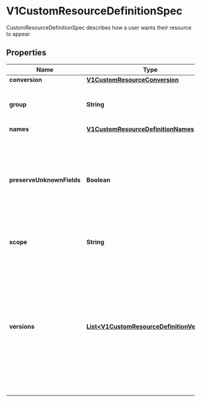 

# V1CustomResourceDefinitionSpec

CustomResourceDefinitionSpec describes how a user wants their resource to appear
## Properties

Name | Type | Description | Notes
------------ | ------------- | ------------- | -------------
**conversion** | [**V1CustomResourceConversion**](V1CustomResourceConversion.md) |  |  [optional]
**group** | **String** | group is the API group of the defined custom resource. The custom resources are served under &#x60;/apis/&lt;group&gt;/...&#x60;. Must match the name of the CustomResourceDefinition (in the form &#x60;&lt;names.plural&gt;.&lt;group&gt;&#x60;). | 
**names** | [**V1CustomResourceDefinitionNames**](V1CustomResourceDefinitionNames.md) |  | 
**preserveUnknownFields** | **Boolean** | preserveUnknownFields indicates that object fields which are not specified in the OpenAPI schema should be preserved when persisting to storage. apiVersion, kind, metadata and known fields inside metadata are always preserved. This field is deprecated in favor of setting &#x60;x-preserve-unknown-fields&#x60; to true in &#x60;spec.versions[*].schema.openAPIV3Schema&#x60;. See https://kubernetes.io/docs/tasks/access-kubernetes-api/custom-resources/custom-resource-definitions/#pruning-versus-preserving-unknown-fields for details. |  [optional]
**scope** | **String** | scope indicates whether the defined custom resource is cluster- or namespace-scoped. Allowed values are &#x60;Cluster&#x60; and &#x60;Namespaced&#x60;. | 
**versions** | [**List&lt;V1CustomResourceDefinitionVersion&gt;**](V1CustomResourceDefinitionVersion.md) | versions is the list of all API versions of the defined custom resource. Version names are used to compute the order in which served versions are listed in API discovery. If the version string is \&quot;kube-like\&quot;, it will sort above non \&quot;kube-like\&quot; version strings, which are ordered lexicographically. \&quot;Kube-like\&quot; versions start with a \&quot;v\&quot;, then are followed by a number (the major version), then optionally the string \&quot;alpha\&quot; or \&quot;beta\&quot; and another number (the minor version). These are sorted first by GA &gt; beta &gt; alpha (where GA is a version with no suffix such as beta or alpha), and then by comparing major version, then minor version. An example sorted list of versions: v10, v2, v1, v11beta2, v10beta3, v3beta1, v12alpha1, v11alpha2, foo1, foo10. | 



